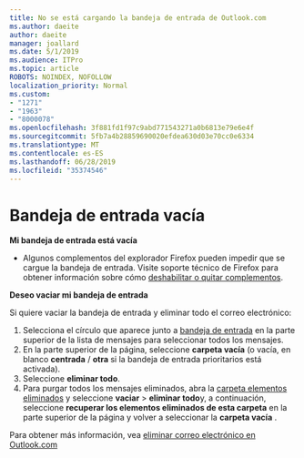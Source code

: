```yaml
---
title: No se está cargando la bandeja de entrada de Outlook.com
ms.author: daeite
author: daeite
manager: joallard
ms.date: 5/1/2019
ms.audience: ITPro
ms.topic: article
ROBOTS: NOINDEX, NOFOLLOW
localization_priority: Normal
ms.custom:
- "1271"
- "1963"
- "8000078"
ms.openlocfilehash: 3f881fd1f97c9abd771543271a0b6813e79e6e4f
ms.sourcegitcommit: 5fb7a4b28859690020efdea630d03e70cc0e6334
ms.translationtype: MT
ms.contentlocale: es-ES
ms.lasthandoff: 06/28/2019
ms.locfileid: "35374546"
---
```

# <a name="empty-inbox"></a>Bandeja de entrada vacía

**Mi bandeja de entrada está vacía**

- Algunos complementos del explorador Firefox pueden impedir que se cargue la bandeja de entrada. Visite soporte técnico de Firefox para obtener información sobre cómo [deshabilitar o quitar complementos](https://support.mozilla.org/kb/disable-or-remove-add-ons).

**Deseo vaciar mi bandeja de entrada**

Si quiere vaciar la bandeja de entrada y eliminar todo el correo electrónico:

1. Selecciona el círculo que aparece junto a [bandeja de entrada](https://outlook.live.com/mail/inbox) en la parte superior de la lista de mensajes para seleccionar todos los mensajes.
1. En la parte superior de la página, seleccione **carpeta vacía** (o vacía, en blanco **centrada** / **otra** si la bandeja de entrada prioritarios está activada).
1. Seleccione **eliminar todo**.
1. Para purgar todos los mensajes eliminados, abra la [carpeta elementos eliminados](https://outlook.live.com/mail/deleteditems) y seleccione **vaciar** > **eliminar todo**y, a continuación, seleccione **recuperar los elementos eliminados de esta carpeta** en la parte superior de la página y volver a seleccionar la **carpeta vacía** .

Para obtener más información, vea [eliminar correo electrónico en Outlook.com](https://support.office.com/article/a9b63739-5392-412a-8e9a-d4b02708dee4)